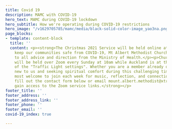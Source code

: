 ```yaml
---
title: Covid 19
description: MAMC with COVID-19
hero_text: MAMC during COVID-19 lockdown
hero_subtitle: How we're operating during COVID-19 restrictions
hero_image: "/v1629705785/mamc/media/black-solid-color-image_yao3na.png"
page_blocks:
- template: content-block
  title: ''
  content: <p><strong>The Christmas 2021 Service will be held online at 9:30am.</strong></p><p>To
    keep our communities safe from COVID-19, Mt Albert Methodist Church is adhering
    to all advice and direction from the Ministry of Health.</p><p>Church services
    will be held over Zoom every Sunday at 10am while Auckland is at the Red level
    of the "Traffic Light settings". Whether you are a member already or if you're
    new to us and seeking spiritual comfort during this challenging time, you are
    most welcome to join each week for music, reflection, and connection.</p><p><strong>Simply
    fill out the contact form below or email mount.albert.methodist@xtra.co.nz to
    gain access to the Zoom service links.</strong></p>
footer_title: ''
footer_address: ''
footer_address_link: ''
footer_phone: ''
footer_email: ''
covid-19_index: true

---
```


